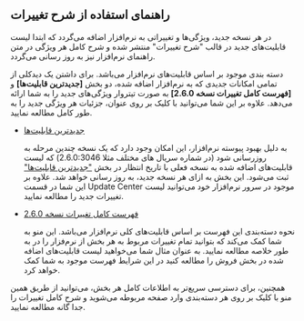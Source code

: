 ## راهنمای استفاده از شرح تغییرات

در هر نسخه جدید، ویژگی‌ها و تغییراتی به نرم‌افزار اضافه می‌گردد که ابتدا لیست قابلیت‌های جدید در قالب "شرح تغییرات" منتشر شده و شرح کامل هر ویژگی در متن راهنمای نرم‌افزار نیز به روز رسانی می‌گردد.

دسته‌ بندی موجود بر اساس قابلیت‌های نرم‌افزار می‌باشد. برای داشتن یک دیدکلی از تمامی امکانات جدیدی که به نرم‌افزار اضافه شده، دو بخش **[جدیدترین قابلیت‌ها]** و **[فهرست کامل تغییرات نسخه 2.6.0]** به صورت تیتروار ویژگی‌های جدید را به شما ارائه می‌دهد. علاوه بر این شما می‌توانید با کلیک بر روی عنوان، جزئیات هر ویژگی جدید را به طور کامل مطالعه نمایید.


- [جدیدترین قابلیت‌ها](https://github.com/1stco/PayamGostarDocs/blob/master/releasenote/2.6.0/LatestFeatures/LatestFeatures.md)


    به دلیل بهبود پیوسته نرم‌افزار، این امکان وجود دارد که یک نسخه چندین مرحله به روز‌رسانی شود (در شماره سریال های مختلف مثلا 2.6.0:3046) که لیست قابلیت‌های اضافه شده به نسخه فعلی با تاریخ انتظار در بخش ["جدیدترین قابلیت‌ها"](https://github.com/1stco/PayamGostarDocs/blob/master/releasenote/2.6.0/LatestFeatures/LatestFeatures.md) ثبت می‌شود. این بخش به ازای هر نسخه جدید، به روز رسانی خواهد شد. علاوه بر این شما در قسمت Update Center موجود در سرور نرم‌افزار خود می‌توانید لیست تغییرات جدید را مطالعه نمایید.
 
- [فهرست کامل تغییرات نسخه 2.6.0](https://github.com/1stco/PayamGostarDocs/blob/master/releasenote/2.6.0/ReleasenoteUpdateList.md)


    نحوه دسته‌بندی این فهرست بر اساس قابلیت‌های کلی نرم‌افزار می‌باشد. این منو به شما کمک می‌کند که بتوانید تمام تغییرات مربوط به هر بخش از نرم‌فزار را در به طور خلاصه مطالعه نمایید. به عنوان مثال شما می‌خواهید لیست قابلیت‌های اضافه شده در بخش فروش را مطالعه کنید در این شرایط فهرست موجود به شما کمک خواهد کرد.

همچنین، برای دسترسی سریع‌تر به اطلاعات کامل هر بخش، می‌توانید از طریق همین منو با کلیک بر روی هر دسته‌بندی وارد صفحه مربوطه می‌شوید و شرح کامل تغییرات را جدا گانه مطالعه نمایید. 
